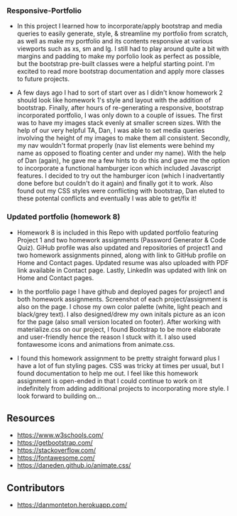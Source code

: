 ### Responsive-Portfolio

- In this project I learned how to incorporate/apply bootstrap and media queries to easily generate, style, & streamline my portfolio from scratch, as well as make my portfolio and its contents responsive at various viewports such as xs, sm and lg. I still had to play around quite a bit with margins and padding to make my porfolio look as perfect as possible, but the bootstrap pre-built classes were a helpful starting point. I'm excited to read more bootstrap documentation and apply more classes to future projects.

- A few days ago I had to sort of start over as I didn't know homework 2 should look like homework 1's style and layout with the addition of bootstrap. Finally, after hours of re-generating a responsive, bootstrap incorporated portfolio, I was only down to a couple of issues. The first was to have my images stack evenly at smaller screen sizes. With the help of our very helpful TA, Dan, I was able to set media queries involving the height of my images to make them all consistent. Secondly, my nav wouldn't format properly (nav list elements were behind my name as opposed to floating center and under my name). With the help of Dan (again), he gave me a few hints to do this and gave me the option to incorporate a functional hamburger icon which included Javascript features. I decided to try out the hamburger icon (which I inadvertantly done before but couldn't do it again) and finally got it to work. Also found out my CSS styles were conflicting with bootstrap, Dan eluted to these potental conflicts and eventually I was able to get/fix it!

### Updated portfolio (homework 8) 
- Homework 8 is included in this Repo with updated portfolio featuring Project 1 and two homework assignments (Password Generator & Code Quiz). GiHub profile was also updated and repositories of project1 and two homework assignments pinned, along with link to GitHub profile on Home and Contact pages. Updated resume was also uploaded with PDF link available in Contact page. Lastly, LinkedIn was updated with link on Home and Contact pages. 

- In the portfolio page I have github and deployed pages for project1 and both homework assignments. Screenshot of each project/assignment is also on the page. I chose my own color palette (white, light peach and black/grey text). I also designed/drew my own initals picture as an icon for the page (also small version located on footer). After working with materialize.css on our project, I found Bootstrap to be more elaborate and user-friendly hence the reason I stuck with it. I also used fontawesome icons and animations from animate.css.

- I found this homework assignment to be pretty straight forward plus I have a lot of fun styling pages. CSS was tricky at times per usual, but I found documentation to help me out. I feel like this homework assignment is open-ended in that I could continue to work on it indefinitely from adding additional projects to incorporating more style. I look forward to building on...

## Resources
- https://www.w3schools.com/
- https://getbootstrap.com/
- https://stackoverflow.com/
- https://fontawesome.com/
- https://daneden.github.io/animate.css/

## Contributors
- https://danmonteton.herokuapp.com/